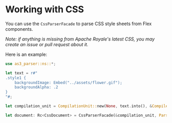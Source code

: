 # Working with CSS

You can use the `CssParserFacade` to parse CSS style sheets from Flex components.

*Note: if anything is missing from Apache Royale's latest CSS, you may create an issue or pull request about it.*

Here is an example:

```rust
use as3_parser::ns::*;

let text = r#"
.style1 {
    backgroundImage: Embed("../assets/flower.gif");
    backgroundAlpha: .2
}
"#;

let compilation_unit = CompilationUnit::new(None, text.into(), &CompilerOptions::default());

let document: Rc<CssDocument> = CssParserFacade(&compilation_unit, ParserOptions::default()).parse_document();
```